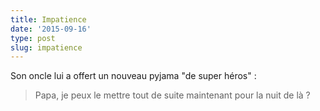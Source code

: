 ```yaml
---
title: Impatience
date: '2015-09-16'
type: post
slug: impatience
---
```


Son oncle lui a offert un nouveau pyjama "de super héros" :

> Papa, je peux le mettre tout de suite maintenant pour la nuit de là ?
